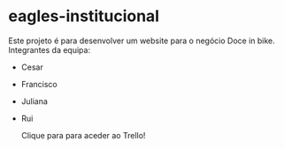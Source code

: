 # eagles-institucional
Este projeto é para desenvolver um website para o negócio Doce in bike.
Integrantes da equipa:
- Cesar
- Francisco
- Juliana
- Rui

  Clique para para aceder ao Trello! <a href= "https://trello.com/b/TYzZio4X/%F0%9F%A6%85-grupo-eagles"> </a>
